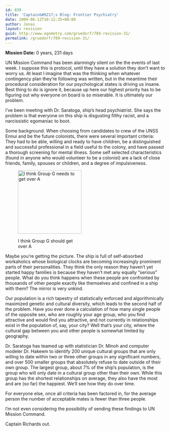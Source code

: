 ```yaml
---
id: 839
title: 'Captain&#8217;s Blog: Frontier Psychiatry'
date: 2009-06-12T10:12:35+00:00
author: Jonas
layout: revision
guid: http://www.egometry.com/gruedorf/789-revision-31/
permalink: /gruedorf/789-revision-31/
---
```

**Mission Date:** 0 years, 231 days

UN Mission Command has been alarmingly silent on the the events of last week. I suppose this is protocol, until they have a solution they don&#8217;t want to worry us. At least I imagine that was the thinking when whatever contingency plan they&#8217;re following was written, but in the meantime their procedural consideration for our psychological states is driving us insane. Best thing to do is ignore it, because up here our highest priority has to be figuring out why everyone on board is so miserable. It is ultimately our problem.

I&#8217;ve been meeting with Dr. Saratoga, ship&#8217;s head psychiatrist. She says the problem is that everyone on this ship is disgusting filthy racist, and a narcissistic egomaniac to boot.

Some background. When choosing from candidates to crew of the UNSS Ennui and be the future colonists, there were several important criteria: They had to be able, willing and ready to have children, be a distinguished and successful professional in a field useful to the colony, and have passed a thorough screening for mental illness. Some self selected characteristics (found in anyone who would volunteer to be a colonist) are a lack of close friends, family, spouses or children, and a degree of impulsiveness.<figure id="attachment_825" style="width: 200px" class="wp-caption alignright">

[<img class="size-medium wp-image-825" title="hakeembiases" src="http://www.egometry.com/i/2009/06/hakeembiases-300x300.png" alt="I think Group G needs to get over A" width="200" height="200" />](http://www.egometry.com/i/2009/06/hakeembiases.png)<figcaption class="wp-caption-text">I think Group G should get over A</figcaption></figure> 

Maybe you&#8217;re getting the picture. The ship is full of self-absorbed workaholics whose biological clocks are becoming increasingly prominent parts of their personalities. They think the only reason they haven&#8217;t yet started happy families is because they haven&#8217;t met any equally &#8220;serious&#8221; people. What do you think happens when these people are confronted by thousands of other people exactly like themselves and confined in a ship with them? The mirror is very unkind.

Our population is a rich tapestry of statistically enforced and algorithmically maximized genetic and cultural diversity, which leads to the second half of the problem. Have you ever done a calculation of how many single people of the opposite sex, who are roughly your age group, who you find attractive and would find you attractive, and not currently in relationships exist in the population of, say, your city? Well that&#8217;s your city, where the cultural gap between you and other people is somewhat limited by geography.

Dr. Saratoga has teamed up with statistician Dr. Minoh and computer modeler Dr. Hakeem to identify 200 unique cultural groups that are only willing to date within two or three other groups in any significant numbers, and over 500 smaller groups that absolutely refuse to date outside of their own group. The largest group, about 7% of the ship&#8217;s population, is the group who will only date in a cultural group other than their own. While this group has the shortest relationships on average, they also have the most and are (so far) the happiest. We&#8217;ll see how they do over time.

For everyone else, once all criteria has been factored in, for the average person the number of acceptable mates is fewer than three people.

I&#8217;m not even considering the possibility of sending these findings to UN Mission Command.

Captain Richards out.